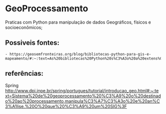 # GeoProcessamento
Praticas com Python para manipulação de dados Geográficos, físicos e socioeconômicos;

## Possiveis fontes: 
    - https://geosemfronteiras.org/blog/bibliotecas-python-para-gis-e-mapeamento/#:~:text=As%20bibliotecas%20Python%20s%C3%A3o%20a%20extens%C3%A3o%20definitiva%20em,Existem%20mais%20de%20200%20bibliotecas%20padr%C3%A3o%20em%20Python.

## referências: 

Spring              http://www.dpi.inpe.br/spring/portugues/tutorial/introducao_geo.html#:~:text=Sistema%20de%20geoprocessamento%20%C3%A9%20o%20destinado%20ao%20processamento,manipula%C3%A7%C3%A3o%20e%20an%C3%A1lise.%20O%20que%20%C3%A9%20um%20SIG%3F
